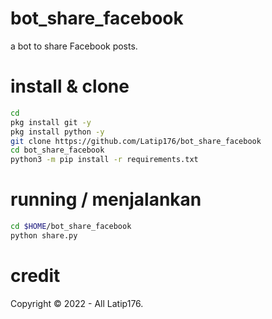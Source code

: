 # bot_share_facebook
a bot to share Facebook posts.
# install & clone
```BASH
cd
pkg install git -y
pkg install python -y
git clone https://github.com/Latip176/bot_share_facebook
cd bot_share_facebook
python3 -m pip install -r requirements.txt
```
# running / menjalankan
```BASH
cd $HOME/bot_share_facebook
python share.py
```
# credit
Copyright © 2022 - All Latip176.
